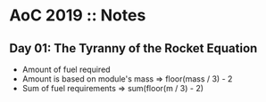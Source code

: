 # AoC 2019 :: Notes

## Day 01: The Tyranny of the Rocket Equation

- Amount of fuel required
- Amount is based on module's mass
  => floor(mass / 3) - 2
- Sum of fuel requirements
  => sum(floor(m / 3) - 2)
